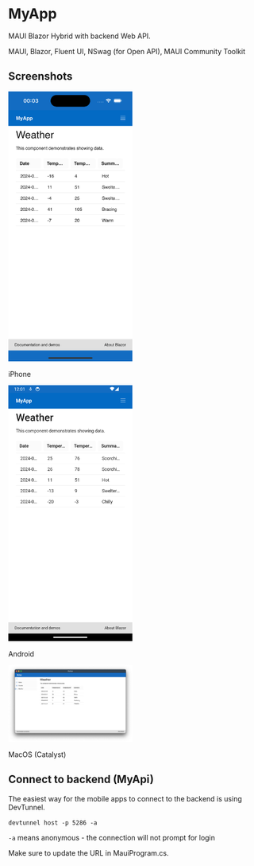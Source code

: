 # MyApp

MAUI Blazor Hybrid with backend Web API.

MAUI, Blazor, Fluent UI, NSwag (for Open API), MAUI Community Toolkit

## Screenshots

<img src="Screenshots/iPhone.png" width='250'>

iPhone

<img src="Screenshots/Android.png" width='250'>

Android

<img src="Screenshots/MacCatalyst.png" width='250'>

MacOS (Catalyst)

## Connect to backend (MyApi)

The easiest way for the mobile apps to connect to the backend is using DevTunnel.

```
devtunnel host -p 5286 -a
```

``-a`` means anonymous - the connection will not prompt for login

Make sure to update the URL in MauiProgram.cs.